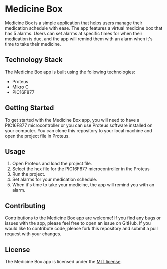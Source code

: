 # Medicine Box

Medicine Box is a simple application that helps users manage their medication schedule with ease. The app features a virtual medicine box that has 5 alarms. Users can set alarms at specific times for when their medication is due, and the app will remind them with an alarm when it's time to take their medicine.

## Technology Stack

The Medicine Box app is built using the following technologies:

- Proteus
- Mikro C
- PIC16F877

## Getting Started

To get started with the Medicine Box app, you will need to have a PIC16F877 microcontroller or you can use Proteus software installed on your computer. You can clone this repository to your local machine and open the project file in Proteus. 

## Usage

1. Open Proteus and load the project file.
2. Select the hex file for the PIC16F877 microcontroller in the Proteus
3. Run the project.
4. Set alarms for your medication schedule.
5. When it's time to take your medicine, the app will remind you with an alarm.

## Contributing

Contributions to the Medicine Box app are welcome! If you find any bugs or issues with the app, please feel free to open an issue on GitHub. If you would like to contribute code, please fork this repository and submit a pull request with your changes.

## License

The Medicine Box app is licensed under the [MIT license](https://opensource.org/licenses/MIT).
